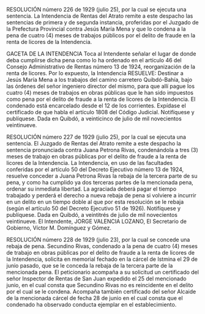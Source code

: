 RESOLUCIÓN número 226 de 1929 (julio 25),
por la cual se ejecuta una sentencia.
La Intendencia de Rentas del Atrato remite a este despacho las sentencias de primera y de segunda instancia, proferidas por el Juzgado de la Prefectura Provincial contra Jesús María Mena y que lo condena a la pena de cuatro (4) meses de trabajos públicos por el delito de fraude en la renta de licores de la Intendencia.

GACETA DE LA INTENDENCIA
Toca al Intendente señalar el lugar de donde deba cumplirse dicha pena como lo ha ordenado en el artículo 46 del Consejo Administrativo de Rentas número 13 de 1924, reorganización de la renta de licores.
Por lo expuesto, la Intendencia RESUELVE:
Destinar a Jesús María Mena a los trabajos del camino carretero Quibdó-Bahía, bajo las órdenes del señor ingeniero director del mismo, para que allí pague los cuatro (4) meses de trabajos en obras públicas que le han sido impuestos como pena por el delito de fraude a la renta de licores de la Intendencia.
El condenado está encarcelado desde el 12 de los corrientes.
Expídase el certificado de que habla el artículo 1808 del Código Judicial.
Notifíquese y publíquese.
Dada en Quibdó, a veinticinco de julio de mil novecientos veintinueve.

RESOLUCIÓN número 227 de 1929 (julio 25),
por la cual se ejecuta una sentencia.
El Juzgado de Rentas del Atrato remite a este despacho la sentencia pronunciada contra Juana Petrona Rivas, condenándola a tres (3) meses de trabajo en obras públicas por el delito de fraude a la renta de licores de la Intendencia.
La Intendencia, en uso de las facultades conferidas por el artículo 50 del Decreto Ejecutivo número 13 de 1924, resuelve conceder a Juana Petrona Rivas la rebaja de la tercera parte de su pena, y como ha cumplido ya dos terceras partes de la mencionada pena, ordenar su inmediata libertad.
La agraciada deberá pagar el tiempo trabajado y perderá el derecho a nueva rebaja de pena si volviere a incurrir en un delito en un tiempo doble al que por esta resolución se le rebaja (según el artículo 50 del Decreto Ejecutivo 51 de 1926).
Notifíquese y publíquese.
Dada en Quibdó, a veintitrés de julio de mil novecientos veintinueve.
El Intendente, JORGE VALENCIA LOZANO,
El Secretario de Gobierno, Víctor M. Domínguez y Gómez.

RESOLUCIÓN número 228 de 1929 (julio 23),
por la cual se concede una rebaja de pena.
Secundino Rivas, condenado a la pena de cuatro (4) meses de trabajo en obras públicas por el delito de fraude a la renta de licores de la Intendencia, solicita en memorial fechado en la cárcel de Istmina el 29 de junio pasado, que se le conceda la rebaja de la tercera parte de la mencionada pena.
El peticionario acompaña a su solicitud un certificado del señor Inspector de Rentas de San Juan expedido el 25 del mencionado junio, en el cual consta que Secundino Rivas no es reincidente en el delito por el cual se le condena. Acompaña también certificado del señor Alcaide de la mencionada cárcel de fecha 28 de junio en el cual consta que el condenado ha observado conducta ejemplar en el establecimiento.
